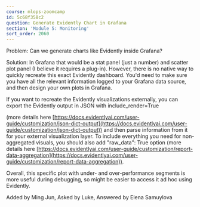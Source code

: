 ```yaml
---
course: mlops-zoomcamp
id: 5c68f358c2
question: Generate Evidently Chart in Grafana
section: 'Module 5: Monitoring'
sort_order: 2060
---
```


Problem: Can we generate charts like Evidently inside Grafana?

Solution: In Grafana that would be a stat panel (just a number) and scatter plot panel (I believe it requires a plug-in). However, there is no native way to quickly recreate this exact Evidently dashboard. You'd need to make sure you have all the relevant information logged to your Grafana data source, and then design your own plots in Grafana.

If you want to recreate the Evidently visualizations externally, you can export the Evidently output in JSON with include_render=True

(more details here [https://docs.evidentlyai.com/user-guide/customization/json-dict-output](https://docs.evidentlyai.com/user-guide/customization/json-dict-output)) and then parse information from it for your external visualization layer. To include everything you need for non-aggregated visuals, you should also add "raw_data": True  option (more details here [https://docs.evidentlyai.com/user-guide/customization/report-data-aggregation](https://docs.evidentlyai.com/user-guide/customization/report-data-aggregation)).

Overall, this specific plot with under- and over-performance segments is more useful during debugging, so might be easier to access it ad hoc using Evidently.

Added by Ming Jun, Asked by Luke, Answered by Elena Samuylova

